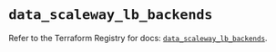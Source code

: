 # `data_scaleway_lb_backends`

Refer to the Terraform Registry for docs: [`data_scaleway_lb_backends`](https://registry.terraform.io/providers/scaleway/scaleway/2.49.0/docs/data-sources/lb_backends).
